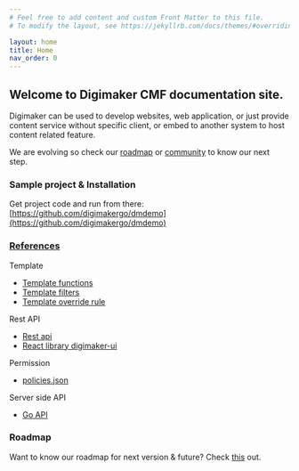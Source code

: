```yaml
---
# Feel free to add content and custom Front Matter to this file.
# To modify the layout, see https://jekyllrb.com/docs/themes/#overriding-theme-defaults

layout: home
title: Home
nav_order: 0
---
```


## Welcome to Digimaker CMF documentation site.

Digimaker can be used to develop websites, web application, or just provide content service without specific client, or embed to another system to host content related feature.

We are evolving so check our [roadmap](/roadmap) or [community](#) to know our next step.

### Sample project & Installation
Get project code and run from there: [https://github.com/digimakergo/dmdemo](https://github.com/digimakergo/dmdemo)


### [References](references/)
Template
- [Template functions](references/template-functions)
- [Template filters](references/template-filters)
- [Template override rule](references/template-override)

Rest API
- [Rest api](/references/rest)
- [React library digimaker-ui](/references/digimaker-ui)

Permission
- [policies.json](/references/permission)
 
Server side API
- [Go API](/references/go)


### Roadmap

Want to know our roadmap for next version & future? Check [this](#/roadmap) out.

